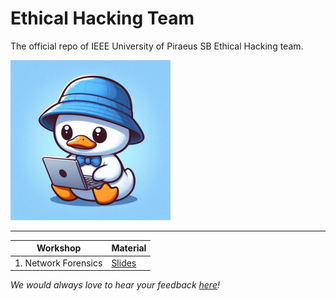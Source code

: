 # Ethical Hacking Team

The official repo of IEEE University of Piraeus SB Ethical Hacking team.

<img src="https://raw.githubusercontent.com/ieee-unipi-sb/Ethical-Hacking/refs/heads/main/assets/papaki.png" alt="hacker papaki" width="256" height="256" />

---

| Workshop             | Material                                                     |
| -------------------- | ------------------------------------------------------------ |
| 1. Network Forensics | [Slides](https://github.com/ieee-unipi-sb/Ethical-Hacking/blob/main/Workshop%201%20-%20Network%20Forensics/Network%20Forensics.pdf) |

*We would always love to hear your feedback [here](https://forms.gle/UcWnmqZSgw16C7d16)!*

